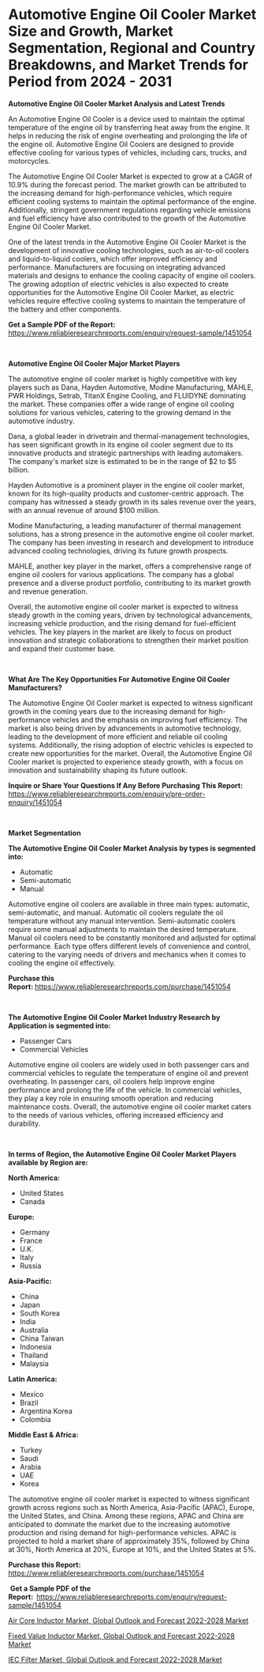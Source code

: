 <p><h1>Automotive Engine Oil Cooler Market Size and Growth, Market Segmentation, Regional and Country Breakdowns, and Market Trends for Period from 2024 -  2031</h1></p><p><strong>Automotive Engine Oil Cooler Market Analysis and Latest Trends</strong></p>
<p><p>An Automotive Engine Oil Cooler is a device used to maintain the optimal temperature of the engine oil by transferring heat away from the engine. It helps in reducing the risk of engine overheating and prolonging the life of the engine oil. Automotive Engine Oil Coolers are designed to provide effective cooling for various types of vehicles, including cars, trucks, and motorcycles.</p><p>The Automotive Engine Oil Cooler Market is expected to grow at a CAGR of 10.9% during the forecast period. The market growth can be attributed to the increasing demand for high-performance vehicles, which require efficient cooling systems to maintain the optimal performance of the engine. Additionally, stringent government regulations regarding vehicle emissions and fuel efficiency have also contributed to the growth of the Automotive Engine Oil Cooler Market.</p><p>One of the latest trends in the Automotive Engine Oil Cooler Market is the development of innovative cooling technologies, such as air-to-oil coolers and liquid-to-liquid coolers, which offer improved efficiency and performance. Manufacturers are focusing on integrating advanced materials and designs to enhance the cooling capacity of engine oil coolers. The growing adoption of electric vehicles is also expected to create opportunities for the Automotive Engine Oil Cooler Market, as electric vehicles require effective cooling systems to maintain the temperature of the battery and other components.</p></p>
<p><strong>Get a Sample PDF of the Report:&nbsp;</strong> <a href="https://www.reliableresearchreports.com/enquiry/request-sample/1451054">https://www.reliableresearchreports.com/enquiry/request-sample/1451054</a></p>
<p>&nbsp;</p>
<p><strong>Automotive Engine Oil Cooler Major Market Players</strong></p>
<p><p>The automotive engine oil cooler market is highly competitive with key players such as Dana, Hayden Automotive, Modine Manufacturing, MAHLE, PWR Holdings, Setrab, TitanX Engine Cooling, and FLUIDYNE dominating the market. These companies offer a wide range of engine oil cooling solutions for various vehicles, catering to the growing demand in the automotive industry.</p><p>Dana, a global leader in drivetrain and thermal-management technologies, has seen significant growth in its engine oil cooler segment due to its innovative products and strategic partnerships with leading automakers. The company's market size is estimated to be in the range of $2 to $5 billion.</p><p>Hayden Automotive is a prominent player in the engine oil cooler market, known for its high-quality products and customer-centric approach. The company has witnessed a steady growth in its sales revenue over the years, with an annual revenue of around $100 million.</p><p>Modine Manufacturing, a leading manufacturer of thermal management solutions, has a strong presence in the automotive engine oil cooler market. The company has been investing in research and development to introduce advanced cooling technologies, driving its future growth prospects.</p><p>MAHLE, another key player in the market, offers a comprehensive range of engine oil coolers for various applications. The company has a global presence and a diverse product portfolio, contributing to its market growth and revenue generation.</p><p>Overall, the automotive engine oil cooler market is expected to witness steady growth in the coming years, driven by technological advancements, increasing vehicle production, and the rising demand for fuel-efficient vehicles. The key players in the market are likely to focus on product innovation and strategic collaborations to strengthen their market position and expand their customer base.</p></p>
<p>&nbsp;</p>
<p><strong>What Are The Key Opportunities For Automotive Engine Oil Cooler Manufacturers?</strong></p>
<p><p>The Automotive Engine Oil Cooler market is expected to witness significant growth in the coming years due to the increasing demand for high-performance vehicles and the emphasis on improving fuel efficiency. The market is also being driven by advancements in automotive technology, leading to the development of more efficient and reliable oil cooling systems. Additionally, the rising adoption of electric vehicles is expected to create new opportunities for the market. Overall, the Automotive Engine Oil Cooler market is projected to experience steady growth, with a focus on innovation and sustainability shaping its future outlook.</p></p>
<p><strong>Inquire or Share Your Questions If Any Before Purchasing This Report:</strong> <a href="https://www.reliableresearchreports.com/enquiry/pre-order-enquiry/1451054">https://www.reliableresearchreports.com/enquiry/pre-order-enquiry/1451054</a></p>
<p>&nbsp;</p>
<p><strong>Market Segmentation</strong></p>
<p><strong>The Automotive Engine Oil Cooler Market Analysis by types is segmented into:</strong></p>
<p><ul><li>Automatic</li><li>Semi-automatic</li><li>Manual</li></ul></p>
<p><p>Automotive engine oil coolers are available in three main types: automatic, semi-automatic, and manual. Automatic oil coolers regulate the oil temperature without any manual intervention. Semi-automatic coolers require some manual adjustments to maintain the desired temperature. Manual oil coolers need to be constantly monitored and adjusted for optimal performance. Each type offers different levels of convenience and control, catering to the varying needs of drivers and mechanics when it comes to cooling the engine oil effectively.</p></p>
<p><strong>Purchase this Report:&nbsp;</strong><a href="https://www.reliableresearchreports.com/purchase/1451054">https://www.reliableresearchreports.com/purchase/1451054</a></p>
<p>&nbsp;</p>
<p><strong>The Automotive Engine Oil Cooler Market Industry Research by Application is segmented into:</strong></p>
<p><ul><li>Passenger Cars</li><li>Commercial Vehicles</li></ul></p>
<p><p>Automotive engine oil coolers are widely used in both passenger cars and commercial vehicles to regulate the temperature of engine oil and prevent overheating. In passenger cars, oil coolers help improve engine performance and prolong the life of the vehicle. In commercial vehicles, they play a key role in ensuring smooth operation and reducing maintenance costs. Overall, the automotive engine oil cooler market caters to the needs of various vehicles, offering increased efficiency and durability.</p></p>
<p>&nbsp;</p>
<p><strong>In terms of Region, the Automotive Engine Oil Cooler Market Players available by Region are:</strong></p>
<p>
    <p> <strong> North America: </strong>
        <ul>
            <li>United States</li>
            <li>Canada</li>
        </ul>
        </p> 
    <p> <strong> Europe: </strong>
        <ul>
            <li>Germany</li>
            <li>France</li>
            <li>U.K.</li>
            <li>Italy</li>
            <li>Russia</li>
        </ul>
        </p> 
    <p> <strong> Asia-Pacific: </strong>
        <ul>
            <li>China</li>
            <li>Japan</li>
            <li>South Korea</li>
            <li>India</li>
            <li>Australia</li>
            <li>China Taiwan</li>
            <li>Indonesia</li>
            <li>Thailand</li>
            <li>Malaysia</li>
        </ul>
        </p> 
    <p> <strong> Latin America: </strong>
        <ul>
            <li>Mexico</li>
            <li>Brazil</li>
            <li>Argentina Korea</li>
            <li>Colombia</li>
        </ul>
        </p> 
    <p> <strong> Middle East & Africa: </strong>
        <ul>
            <li>Turkey</li>
            <li>Saudi</li>
            <li>Arabia</li>
            <li>UAE</li>
            <li>Korea</li>
        </ul>
    </p>
    </p>
<p><p>The automotive engine oil cooler market is expected to witness significant growth across regions such as North America, Asia-Pacific (APAC), Europe, the United States, and China. Among these regions, APAC and China are anticipated to dominate the market due to the increasing automotive production and rising demand for high-performance vehicles. APAC is projected to hold a market share of approximately 35%, followed by China at 30%, North America at 20%, Europe at 10%, and the United States at 5%.</p></p>
<p><strong>Purchase this Report: </strong><a href="https://www.reliableresearchreports.com/purchase/1451054">https://www.reliableresearchreports.com/purchase/1451054</a></p>
<p>&nbsp;<strong>Get a Sample PDF of the Report:&nbsp;&nbsp;</strong><a href="https://www.reliableresearchreports.com/enquiry/request-sample/1451054">https://www.reliableresearchreports.com/enquiry/request-sample/1451054</a></p>
<p><strong></strong></p>
<p><p><a href="https://view.publitas.com/reportprime-1/air-core-inductor-market-global-outlook-and-forecast-2022-2028-market-challenges-opportunities-and-growth-drivers-and-major-market-players-forecasted-for-period-from-2023-2030/">Air Core Inductor Market, Global Outlook and Forecast 2022-2028 Market</a></p><p><a href="https://view.publitas.com/reportprime-1/fixed-value-inductor-market-global-outlook-and-forecast-2022-2028-market-share-market-new-trends-analysis-report-by-type-by-application-by-end-use-by-region-and-segment-forecasts-2023-2030/">Fixed Value Inductor Market, Global Outlook and Forecast 2022-2028 Market</a></p><p><a href="https://view.publitas.com/reportprime-1/iec-filter-market-global-outlook-and-forecast-2022-2028-market-size-growth-and-forecast-from-2023-2030/">IEC Filter Market, Global Outlook and Forecast 2022-2028 Market</a></p></p>